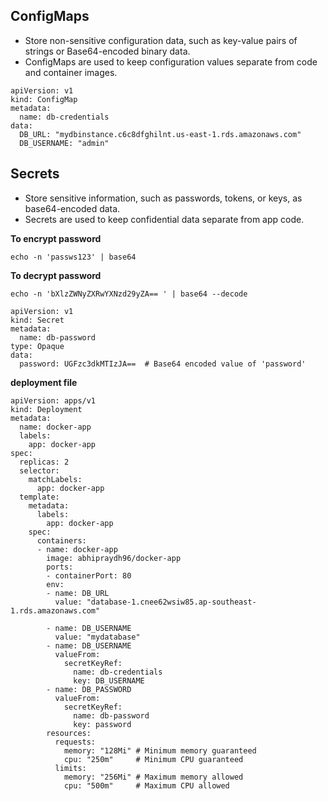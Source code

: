## ConfigMaps
- Store non-sensitive configuration data, such as key-value pairs of strings or Base64-encoded binary data.
- ConfigMaps are used to keep configuration values separate from code and container images. 

````
apiVersion: v1
kind: ConfigMap
metadata:
  name: db-credentials
data:
  DB_URL: "mydbinstance.c6c8dfghilnt.us-east-1.rds.amazonaws.com"
  DB_USERNAME: "admin"
````


## Secrets
- Store sensitive information, such as passwords, tokens, or keys, as base64-encoded data.
- Secrets are used to keep confidential data separate from app code.

**To encrypt password**
````
echo -n 'passws123' | base64
````
**To decrypt password**
````
echo -n 'bXlzZWNyZXRwYXNzd29yZA== ' | base64 --decode
````


````
apiVersion: v1
kind: Secret
metadata:
  name: db-password
type: Opaque
data:
  password: UGFzc3dkMTIzJA==  # Base64 encoded value of 'password'
````

**deployment file**
````
apiVersion: apps/v1
kind: Deployment
metadata:
  name: docker-app
  labels:
    app: docker-app
spec:
  replicas: 2
  selector:
    matchLabels:
      app: docker-app
  template:
    metadata:
      labels:
        app: docker-app
    spec:
      containers:
      - name: docker-app
        image: abhipraydh96/docker-app
        ports:
        - containerPort: 80
        env:
        - name: DB_URL
          value: "database-1.cnee62wsiw85.ap-southeast-1.rds.amazonaws.com"
    
        - name: DB_USERNAME
          value: "mydatabase"
        - name: DB_USERNAME
          valueFrom:
            secretKeyRef:
              name: db-credentials
              key: DB_USERNAME
        - name: DB_PASSWORD
          valueFrom:
            secretKeyRef:
              name: db-password
              key: password
        resources:
          requests:
            memory: "128Mi" # Minimum memory guaranteed
            cpu: "250m"     # Minimum CPU guaranteed
          limits:
            memory: "256Mi" # Maximum memory allowed
            cpu: "500m"     # Maximum CPU allowed
````

